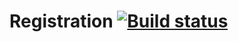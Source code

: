 # Registration [![Build status](https://ci.appveyor.com/api/projects/status/sbcuqr73rvio7vd4/branch/main?svg=true)](https://ci.appveyor.com/project/SergeyPetrovskiyQA/registration/branch/main)

